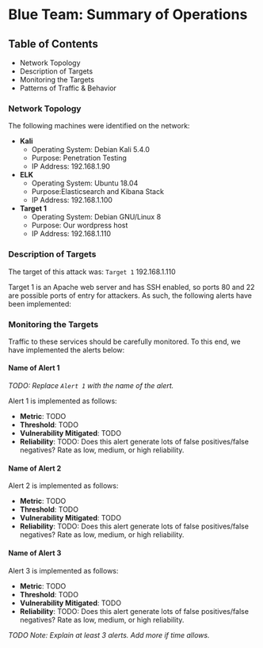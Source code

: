 # Blue Team: Summary of Operations

## Table of Contents
- Network Topology
- Description of Targets
- Monitoring the Targets
- Patterns of Traffic & Behavior

### Network Topology  

The following machines were identified on the network:
- **Kali** 
  - Operating System: Debian Kali 5.4.0  
  - Purpose: Penetration Testing  
  - IP Address: 192.168.1.90  
- **ELK**    
  - Operating System: Ubuntu 18.04  
  - Purpose:Elasticsearch and Kibana Stack  
  - IP Address: 192.168.1.100  
- **Target 1**  
  - Operating System: Debian GNU/Linux 8    
  - Purpose: Our wordpress host    
  - IP Address: 192.168.1.110   
  
### Description of Targets

The target of this attack was: `Target 1` 192.168.1.110

Target 1 is an Apache web server and has SSH enabled, so ports 80 and 22 are possible ports of entry for attackers. As such, the following alerts have been implemented:

### Monitoring the Targets

Traffic to these services should be carefully monitored. To this end, we have implemented the alerts below:

#### Name of Alert 1
_TODO: Replace `Alert 1` with the name of the alert._

Alert 1 is implemented as follows:
  - **Metric**: TODO
  - **Threshold**: TODO
  - **Vulnerability Mitigated**: TODO
  - **Reliability**: TODO: Does this alert generate lots of false positives/false negatives? Rate as low, medium, or high reliability.

#### Name of Alert 2
Alert 2 is implemented as follows:
  - **Metric**: TODO
  - **Threshold**: TODO
  - **Vulnerability Mitigated**: TODO
  - **Reliability**: TODO: Does this alert generate lots of false positives/false negatives? Rate as low, medium, or high reliability.

#### Name of Alert 3
Alert 3 is implemented as follows:
  - **Metric**: TODO
  - **Threshold**: TODO
  - **Vulnerability Mitigated**: TODO
  - **Reliability**: TODO: Does this alert generate lots of false positives/false negatives? Rate as low, medium, or high reliability.

_TODO Note: Explain at least 3 alerts. Add more if time allows._


